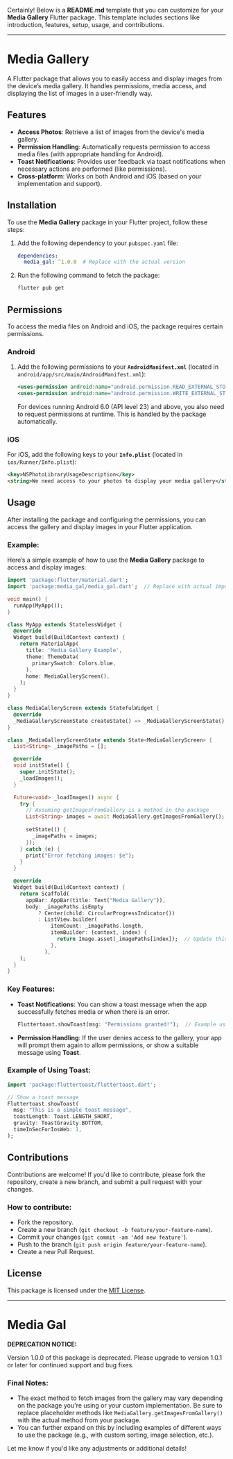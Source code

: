 Certainly! Below is a **README.md** template that you can customize for your **Media Gallery** Flutter package. This template includes sections like introduction, features, setup, usage, and contributions.

---

# Media Gallery

A Flutter package that allows you to easily access and display images from the device’s media gallery. It handles permissions, media access, and displaying the list of images in a user-friendly way. 

## Features

- **Access Photos**: Retrieve a list of images from the device's media gallery.
- **Permission Handling**: Automatically requests permission to access media files (with appropriate handling for Android).
- **Toast Notifications**: Provides user feedback via toast notifications when necessary actions are performed (like permissions).
- **Cross-platform**: Works on both Android and iOS (based on your implementation and support).
  
## Installation

To use the **Media Gallery** package in your Flutter project, follow these steps:

1. Add the following dependency to your `pubspec.yaml` file:

   ```yaml
   dependencies:
     media_gal: ^1.0.0  # Replace with the actual version
   ```

2. Run the following command to fetch the package:

   ```bash
   flutter pub get
   ```

## Permissions

To access the media files on Android and iOS, the package requires certain permissions.

### Android

1. Add the following permissions to your **`AndroidManifest.xml`** (located in `android/app/src/main/AndroidManifest.xml`):

   ```xml
   <uses-permission android:name="android.permission.READ_EXTERNAL_STORAGE"/>
   <uses-permission android:name="android.permission.WRITE_EXTERNAL_STORAGE"/>
   ```

   For devices running Android 6.0 (API level 23) and above, you also need to request permissions at runtime. This is handled by the package automatically.

### iOS

For iOS, add the following keys to your **`Info.plist`** (located in `ios/Runner/Info.plist`):

```xml
<key>NSPhotoLibraryUsageDescription</key>
<string>We need access to your photos to display your media gallery</string>
```

## Usage

After installing the package and configuring the permissions, you can access the gallery and display images in your Flutter application.

### Example:

Here’s a simple example of how to use the **Media Gallery** package to access and display images:

```dart
import 'package:flutter/material.dart';
import 'package:media_gal/media_gal.dart';  // Replace with actual import

void main() {
  runApp(MyApp());
}

class MyApp extends StatelessWidget {
  @override
  Widget build(BuildContext context) {
    return MaterialApp(
      title: 'Media Gallery Example',
      theme: ThemeData(
        primarySwatch: Colors.blue,
      ),
      home: MediaGalleryScreen(),
    );
  }
}

class MediaGalleryScreen extends StatefulWidget {
  @override
  _MediaGalleryScreenState createState() => _MediaGalleryScreenState();
}

class _MediaGalleryScreenState extends State<MediaGalleryScreen> {
  List<String> _imagePaths = [];

  @override
  void initState() {
    super.initState();
    _loadImages();
  }

  Future<void> _loadImages() async {
    try {
      // Assuming getImagesFromGallery is a method in the package
      List<String> images = await MediaGallery.getImagesFromGallery();
      
      setState(() {
        _imagePaths = images;
      });
    } catch (e) {
      print("Error fetching images: $e");
    }
  }

  @override
  Widget build(BuildContext context) {
    return Scaffold(
      appBar: AppBar(title: Text("Media Gallery")),
      body: _imagePaths.isEmpty
          ? Center(child: CircularProgressIndicator())
          : ListView.builder(
              itemCount: _imagePaths.length,
              itemBuilder: (context, index) {
                return Image.asset(_imagePaths[index]);  // Update this based on your implementation
              },
            ),
    );
  }
}
```

### Key Features:
- **Toast Notifications**: You can show a toast message when the app successfully fetches media or when there is an error.
  
  ```dart
  Fluttertoast.showToast(msg: "Permissions granted!");  // Example usage
  ```

- **Permission Handling**: If the user denies access to the gallery, your app will prompt them again to allow permissions, or show a suitable message using **Toast**.

### Example of Using Toast:

```dart
import 'package:fluttertoast/fluttertoast.dart';

// Show a toast message
Fluttertoast.showToast(
  msg: "This is a simple toast message",
  toastLength: Toast.LENGTH_SHORT,
  gravity: ToastGravity.BOTTOM,
  timeInSecForIosWeb: 1,
);
```

## Contributions

Contributions are welcome! If you'd like to contribute, please fork the repository, create a new branch, and submit a pull request with your changes.

### How to contribute:
- Fork the repository.
- Create a new branch (`git checkout -b feature/your-feature-name`).
- Commit your changes (`git commit -am 'Add new feature'`).
- Push to the branch (`git push origin feature/your-feature-name`).
- Create a new Pull Request.

## License

This package is licensed under the [MIT License](LICENSE).

---
# Media Gal

**DEPRECATION NOTICE:**

Version 1.0.0 of this package is deprecated. Please upgrade to version 1.0.1 or later for continued support and bug fixes.


### Final Notes:
- The exact method to fetch images from the gallery may vary depending on the package you're using or your custom implementation. Be sure to replace placeholder methods like `MediaGallery.getImagesFromGallery()` with the actual method from your package.
- You can further expand on this by including examples of different ways to use the package (e.g., with custom sorting, image selection, etc.).

Let me know if you'd like any adjustments or additional details!